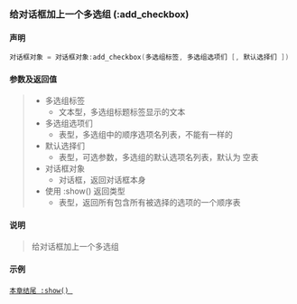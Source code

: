 ### 给对话框加上一个多选组 \(**:add\_checkbox**\)


#### 声明
```lua
对话框对象 = 对话框对象:add_checkbox(多选组标签, 多选组选项们 [, 默认选择们 ])
```


#### 参数及返回值
> - 多选组标签
>   - 文本型，多选组标题标签显示的文本
> - 多选组选项们
>   - 表型，多选组中的顺序选项名列表，不能有一样的
> - 默认选择们
>   - 表型，可选参数，多选组的默认选项名列表，默认为 空表
> - 对话框对象
>   - 对话框，返回对话框本身
> - 使用 :show\(\) 返回类型
>   - 表型，返回所有包含所有被选择的选项的一个顺序表


#### 说明  
> 给对话框加上一个多选组  


#### 示例  
[`本章结尾 :show() `](/Handbook/dialog/_show.md)  

